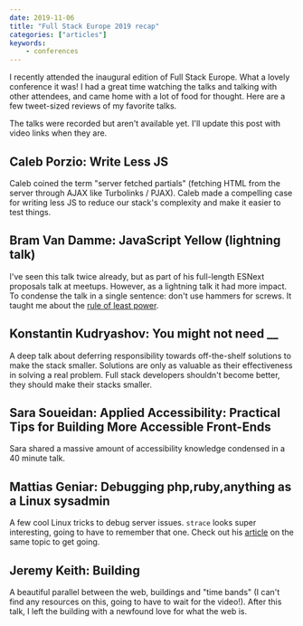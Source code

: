 ```yaml
---
date: 2019-11-06
title: "Full Stack Europe 2019 recap"
categories: ["articles"]
keywords:
    - conferences
---
```


I recently attended the inaugural edition of Full Stack Europe. What a lovely conference it was! I had a great time watching the talks and talking with other attendees, and came home with a lot of food for thought. Here are a few tweet-sized reviews of my favorite talks.

The talks were recorded but aren't available yet. I'll update this post with video links when they are.

## Caleb Porzio: Write Less JS

Caleb coined the term "server fetched partials" (fetching HTML from the server through AJAX like Turbolinks / PJAX). Caleb made a compelling case for writing less JS to reduce our stack's complexity and make it easier to test things.

## Bram Van Damme: JavaScript Yellow (lightning talk)

I've seen this talk twice already, but as part of his full-length ESNext proposals talk at meetups. However, as a lightning talk it had more impact. To condense the talk in a single sentence: don't use hammers for screws. It taught me about the [rule of least power](https://sebastiandedeyne.com/the-rule-of-least-power/).

## Konstantin Kudryashov: You might not need __

A deep talk about deferring responsibility towards off-the-shelf solutions to make the stack smaller. Solutions are only as valuable as their effectiveness in solving a real problem. Full stack developers shouldn't become better, they should make their stacks smaller.

## Sara Soueidan: Applied Accessibility: Practical Tips for Building More Accessible Front-Ends

Sara shared a massive amount of accessibility knowledge condensed in a 40 minute talk.

## Mattias Geniar: Debugging php,ruby,anything as a Linux sysadmin

A few cool Linux tricks to debug server issues. `strace` looks super interesting, going to have to remember that one. Check out his [article](https://ma.ttias.be/linux-application-script-debugging-with-strace/) on the same topic to get going.

## Jeremy Keith: Building

A beautiful parallel between the web, buildings and "time bands" (I can't find any resources on this, going to have to wait for the video!). After this talk, I left the building with a newfound love for what the web is.